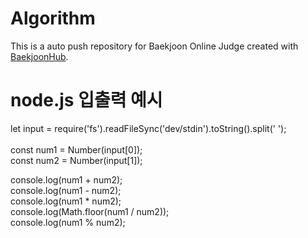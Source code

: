 # Algorithm
This is a auto push repository for Baekjoon Online Judge created with [BaekjoonHub](https://github.com/BaekjoonHub/BaekjoonHub).

# node.js 입출력 예시
let input = require('fs').readFileSync('dev/stdin').toString().split(' ');  
</br>
const num1 = Number(input[0]);  
const num2 = Number(input[1]);  

console.log(num1 + num2);  
console.log(num1 - num2);  
console.log(num1 * num2);  
console.log(Math.floor(num1 / num2));  
console.log(num1 % num2);  
